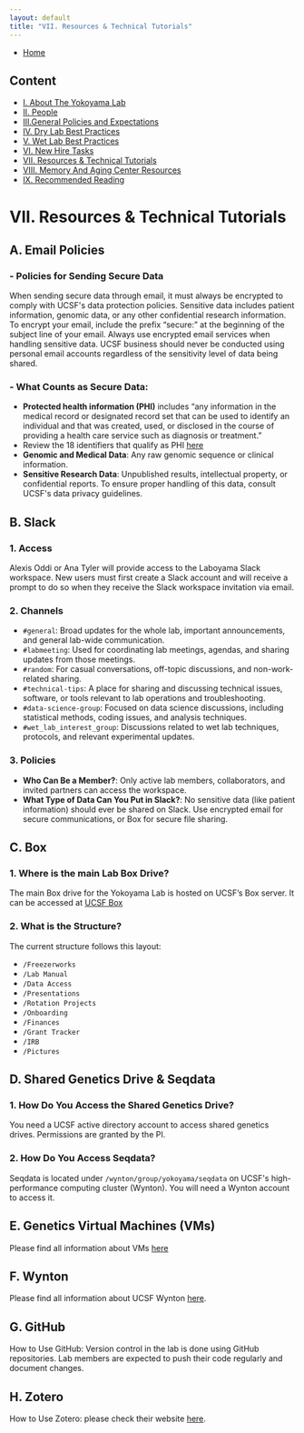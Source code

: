 ```yaml
---
layout: default
title: "VII. Resources & Technical Tutorials"
---
```


- [Home](index.md)

  
## Content
- [I. About The Yokoyama Lab](../docs/I_About_The_Yokoyama_Lab.md)
- [II. People](../docs/II_People.md)
- [III.General Policies and Expectations](../docs/III_General_Policies_and_Expectations.md)
- [IV. Dry Lab Best Practices](../docs/IV_Dry_Lab_Best_Practices.md)
- [V. Wet Lab Best Practices](../docs/V_Wet_Lab_Best_Practices.md)
- [VI. New Hire Tasks](../docs/VI_New_Hire_Tasks.md)
- [VII. Resources & Technical Tutorials](../docs/VI_Resources_&_Technical_Tutorials.md)
- [VIII. Memory And Aging Center Resources](../docs/VIII_Memory_And_Aging_Center_Resources.md)
- [IX. Recommended Reading](../docs/IX_Recommended_Reading.md)

# VII. Resources & Technical Tutorials

## A. Email Policies

### - Policies for Sending Secure Data
When sending secure data through email, it must always be encrypted to comply with UCSF's data protection policies. Sensitive data includes patient information, genomic data, or any other confidential research information. To encrypt your email, include the prefix “secure:” at the beginning of the subject line of your email. Always use encrypted email services when handling sensitive data. UCSF business should never be conducted using personal email accounts regardless of the sensitivity level of data being shared.

### - What Counts as Secure Data:
- **Protected health information (PHI)** includes “any information in the medical record or designated record set that can be used to identify an individual and that was created, used, or disclosed in the course of providing a health care service such as diagnosis or treatment.”
- Review the 18 identifiers that qualify as PHI [here](https://cphs.berkeley.edu/hipaa/hipaa18.html)
- **Genomic and Medical Data**: Any raw genomic sequence or clinical information.
- **Sensitive Research Data**: Unpublished results, intellectual property, or confidential reports. To ensure proper handling of this data, consult UCSF's data privacy guidelines.

## B. Slack

### 1. Access
Alexis Oddi or Ana Tyler will provide access to the Laboyama Slack workspace. New users must first create a Slack account and will receive a prompt to do so when they receive the Slack workspace invitation via email.

### 2. Channels
- `#general`: Broad updates for the whole lab, important announcements, and general lab-wide communication.
- `#labmeeting`: Used for coordinating lab meetings, agendas, and sharing updates from those meetings.
- `#random`: For casual conversations, off-topic discussions, and non-work-related sharing.
- `#technical-tips`: A place for sharing and discussing technical issues, software, or tools relevant to lab operations and troubleshooting.
- `#data-science-group`: Focused on data science discussions, including statistical methods, coding issues, and analysis techniques.
- `#wet_lab_interest_group`: Discussions related to wet lab techniques, protocols, and relevant experimental updates.

### 3. Policies
- **Who Can Be a Member?**: Only active lab members, collaborators, and invited partners can access the workspace.
- **What Type of Data Can You Put in Slack?**: No sensitive data (like patient information) should ever be shared on Slack. Use encrypted email for secure communications, or Box for secure file sharing.

## C. Box

### 1. Where is the main Lab Box Drive?
The main Box drive for the Yokoyama Lab is hosted on UCSF’s Box server. It can be accessed at [UCSF Box](https://box.ucsf.com)

### 2. What is the Structure?
The current structure follows this layout:
- `/Freezerworks`
- `/Lab Manual`
- `/Data Access`
- `/Presentations`
- `/Rotation Projects`
- `/Onboarding`
- `/Finances`
- `/Grant Tracker`
- `/IRB`
- `/Pictures`

## D. Shared Genetics Drive & Seqdata

### 1. How Do You Access the Shared Genetics Drive?
You need a UCSF active directory account to access shared genetics drives. Permissions are granted by the PI.

### 2. How Do You Access Seqdata?
Seqdata is located under `/wynton/group/yokoyama/seqdata` on UCSF's high-performance computing cluster (Wynton). You will need a Wynton account to access it.

## E. Genetics Virtual Machines (VMs)
Please find all information about VMs [here](https://github.com/YOKOYAMA-UCSF/GeneralJobAids/blob/main/Yokoyama_servers.pdf)
## F. Wynton
Please find all information about UCSF Wynton [here](https://wynton.ucsf.edu/hpc/index.html).

## G. GitHub
How to Use GitHub: Version control in the lab is done using GitHub repositories. Lab members are expected to push their code regularly and document changes.

## H. Zotero
How to Use Zotero: please check their website [here](https://www.zotero.org/support/quick_start_guide).
